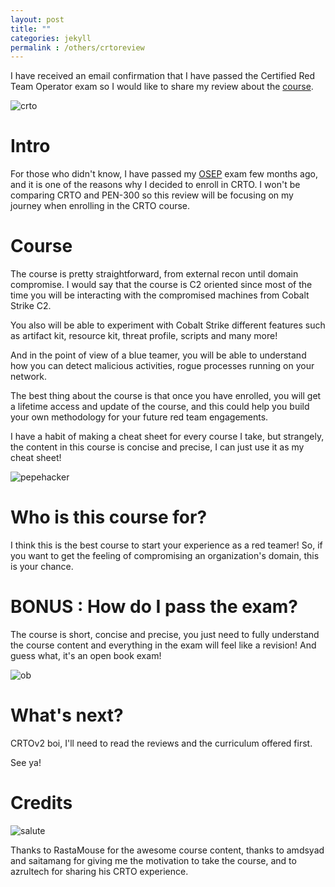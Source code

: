 ```yaml
---
layout: post
title: ""
categories: jekyll
permalink : /others/crtoreview
---
```


I have received an email confirmation that I have passed the Certified Red Team Operator exam so I would like to share my review about the [course](https://training.zeropointsecurity.co.uk/courses/red-team-ops).

![crto](/musubi/assets/crto/crto.PNG)

# Intro

For those who didn't know, I have passed my [OSEP](https://yunaranyancat.github.io/musubi/others/osepreview) exam few months ago, and it is one of the reasons why I decided to enroll in CRTO. I won't be comparing CRTO and PEN-300 so this review will be focusing on my journey when enrolling in the CRTO course.

# Course

The course is pretty straightforward, from external recon until domain compromise. I would say that the course is C2 oriented since most of the time you will be interacting with the compromised machines from Cobalt Strike C2.

You also will be able to experiment with Cobalt Strike different features such as artifact kit, resource kit, threat profile, scripts and many more!

And in the point of view of a blue teamer, you will be able to understand how you can detect malicious activities, rogue processes running on your network.

The best thing about the course is that once you have enrolled, you will get a lifetime access and update of the course, and this could help you build your own methodology for your future red team engagements.

I have a habit of making a cheat sheet for every course I take, but strangely, the content in this course is concise and precise, I can just use it as my cheat sheet!

![pepehacker](/musubi/assets/crto/pepehacker.gif)

# Who is this course for?

I think this is the best course to start your experience as a red teamer! So, if you want to get the feeling of compromising an organization's domain, this is your chance.

# BONUS : How do I pass the exam?

The course is short, concise and precise, you just need to fully understand the course content and everything in the exam will feel like a revision! And guess what, it's an open book exam!

![ob](/musubi/assets/crto/openbook.jpg)

# What's next?

CRTOv2 boi, I'll need to read the reviews and the curriculum offered first.

See ya!

# Credits

![salute](/musubi/assets/crto/salute.gif)

Thanks to RastaMouse for the awesome course content, thanks to amdsyad and saitamang for giving me the motivation to take the course, and to azrultech for sharing his CRTO experience.
